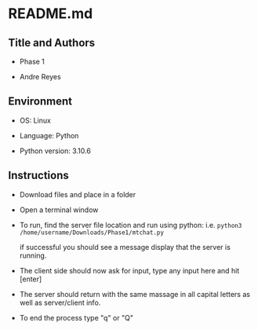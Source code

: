 # README.md

## Title and Authors

* Phase 1

* Andre Reyes

## Environment

* OS: Linux

* Language: Python

* Python version: 3.10.6

## Instructions

* Download files and place in a folder
* Open a terminal window
* To run, find the server file location and run using python: i.e. `python3 /home/username/Downloads/Phase1/mtchat.py`

  if successful you should see a message display that the server is running.
* The client side should now ask for input, type any input here and hit [enter]
* The server should return with the same massage in all capital letters as well as server/client info.
* To end the process type "q" or "Q"
